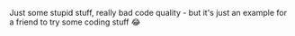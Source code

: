 Just some stupid stuff, really bad code quality - but it's just an example for a friend to try some coding stuff 😂
